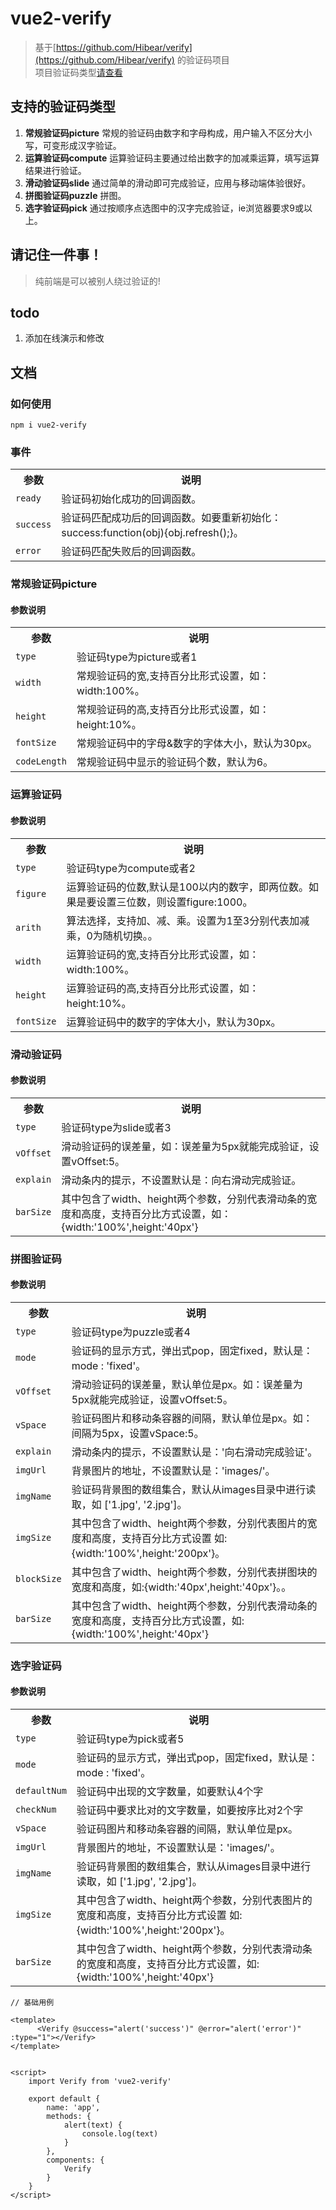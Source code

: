 # vue2-verify

> 基于[https://github.com/Hibear/verify](https://github.com/Hibear/verify) 的验证码项目  
> 项目验证码类型[请查看](http://veui.net/)

## 支持的验证码类型  

1. **常规验证码picture** 常规的验证码由数字和字母构成，用户输入不区分大小写，可变形成汉字验证。 
2. **运算验证码compute** 运算验证码主要通过给出数字的加减乘运算，填写运算结果进行验证。 
3. **滑动验证码slide** 通过简单的滑动即可完成验证，应用与移动端体验很好。  
4. **拼图验证码puzzle** 拼图。 
5. **选字验证码pick** 通过按顺序点选图中的汉字完成验证，ie浏览器要求9或以上。  

## 请记住一件事！
> 纯前端是可以被别人绕过验证的!

## todo
1. 添加在线演示和修改

## 文档
### 如何使用
```npm i vue2-verify```

### 事件
<table >
<tr>
<th>参数</th>
<th>说明</th>
</tr>
<tr>
<td><code>ready</code></td>
<td>验证码初始化成功的回调函数。</td>
</tr>
<tr>
<td><code>success</code></td>
<td>验证码匹配成功后的回调函数。如要重新初始化：success:function(obj){obj.refresh();}。</td>
</tr>
<tr>
<td><code>error</code></td>
<td>验证码匹配失败后的回调函数。</td>
</tr>
</table>

### 常规验证码picture
#### 参数说明
<table >
<tr>
<th>参数</th>
<th>说明</th>
</tr>
<tr>
<td><code>type</code></td>
<td>验证码type为picture或者1</td>
</tr>
<tr>
<td><code>width</code></td>
<td>常规验证码的宽,支持百分比形式设置，如：width:100%。</td>
</tr>
<tr>
<td><code>height</code></td>
<td>常规验证码的高,支持百分比形式设置，如：height:10%。</td>
</tr>
<tr>
<td><code>fontSize</code></td>
<td>常规验证码中的字母&amp;数字的字体大小，默认为30px。</td>
</tr>
<tr>
<td><code>codeLength</code></td>
<td>常规验证码中显示的验证码个数，默认为6。</td>
</tr>
</table>


### 运算验证码
#### 参数说明
<table >
<tr>
<th>参数</th>
<th>说明</th>
</tr>
<tr>
<td><code>type</code></td>
<td>验证码type为compute或者2</td>
</tr>
<tr>
<td><code>figure</code></td>
<td>运算验证码的位数,默认是100以内的数字，即两位数。如果是要设置三位数，则设置figure:1000。</td>
</tr>
<tr>
<td><code>arith</code></td>
<td>算法选择，支持加、减、乘。设置为1至3分别代表加减乘，0为随机切换。。</td>
</tr>
<tr>
<td><code>width</code></td>
<td>运算验证码的宽,支持百分比形式设置，如：width:100%。</td>
</tr>
<tr>
<td><code>height</code></td>
<td>运算验证码的高,支持百分比形式设置，如：height:10%。</td>
</tr>
<td><code>fontSize</code></td>
<td>运算验证码中的数字的字体大小，默认为30px。</td>
</tr>
</table>


### 滑动验证码
#### 参数说明
<table >
<tr>
<th>参数</th>
<th>说明</th>
</tr>
<tr>
<td><code>type</code></td>
<td>验证码type为slide或者3</td>
</tr>
<tr>
<td><code>vOffset</code></td>
<td>滑动验证码的误差量，如：误差量为5px就能完成验证，设置vOffset:5。</td>
</tr>
<tr>
<td><code>explain</code></td>
<td>滑动条内的提示，不设置默认是：向右滑动完成验证。</td>
</tr>
<tr>
<td><code>barSize</code></td>
<td>其中包含了width、height两个参数，分别代表滑动条的宽度和高度，支持百分比方式设置，如：{width:'100%',height:'40px'}</td>
</tr>
</table>

### 拼图验证码
#### 参数说明
<table >
<tr>
<th>参数</th>
<th>说明</th>
</tr>
<tr>
<td><code>type</code></td>
<td>验证码type为puzzle或者4</td>
</tr>
<tr>
<td><code>mode</code></td>
<td>验证码的显示方式，弹出式pop，固定fixed，默认是：mode : 'fixed'。</td>
</tr>
<tr>
<td><code>vOffset</code></td>
<td>滑动验证码的误差量，默认单位是px。如：误差量为5px就能完成验证，设置vOffset:5。</td>
</tr>
<tr>
<td><code>vSpace</code></td>
<td>验证码图片和移动条容器的间隔，默认单位是px。如：间隔为5px，设置vSpace:5。</td>
</tr>
<tr>
<td><code>explain</code></td>
<td>滑动条内的提示，不设置默认是：'向右滑动完成验证'。</td>
</tr>
<tr>
<td><code>imgUrl</code></td>
<td>背景图片的地址，不设置默认是：'images/'。</td>
</tr>
<tr>
<td><code>imgName</code></td>
<td>验证码背景图的数组集合，默认从images目录中进行读取，如 ['1.jpg', '2.jpg']。</td>
</tr>
<tr>
<td><code>imgSize</code></td>
<td>其中包含了width、height两个参数，分别代表图片的宽度和高度，支持百分比方式设置 如:{width:'100%',height:'200px'}。</td>
</tr>
<tr>
<td><code>blockSize</code></td>
<td>其中包含了width、height两个参数，分别代表拼图块的宽度和高度，如:{width:'40px',height:'40px'}。。</td>
</tr>
<tr>
<td><code>barSize</code></td>
<td>其中包含了width、height两个参数，分别代表滑动条的宽度和高度，支持百分比方式设置，如:{width:'100%',height:'40px'}</td>
</tr>
</table>

### 选字验证码
#### 参数说明
<table >
<tr>
<th>参数</th>
<th>说明</th>
</tr>
<tr>
<td><code>type</code></td>
<td>验证码type为pick或者5</td>
</tr>
<tr>
<td><code>mode</code></td>
<td>验证码的显示方式，弹出式pop，固定fixed，默认是：mode : 'fixed'。</td>
</tr>
<tr>
<td><code>defaultNum</code></td>
<td>验证码中出现的文字数量，如要默认4个字</td>
</tr>
<tr>
<td><code>checkNum</code></td>
<td>验证码中要求比对的文字数量，如要按序比对2个字</td>
</tr>
<tr>
<td><code>vSpace</code></td>
<td>验证码图片和移动条容器的间隔，默认单位是px。</td>
</tr>
<tr>
<td><code>imgUrl</code></td>
<td>背景图片的地址，不设置默认是：'images/'。</td>
</tr>
<tr>
<td><code>imgName</code></td>
<td>验证码背景图的数组集合，默认从images目录中进行读取，如 ['1.jpg', '2.jpg']。</td>
</tr>
<tr>
<td><code>imgSize</code></td>
<td>其中包含了width、height两个参数，分别代表图片的宽度和高度，支持百分比方式设置 如:{width:'100%',height:'200px'}。</td>
</tr>
<tr>
<td><code>barSize</code></td>
<td>其中包含了width、height两个参数，分别代表滑动条的宽度和高度，支持百分比方式设置，如:{width:'100%',height:'40px'}</td>
</tr>
</table>


```
// 基础用例

<template>
      <Verify @success="alert('success')" @error="alert('error')" :type="1"></Verify>
</template>


<script>
    import Verify from 'vue2-verify'

    export default {
        name: 'app',
        methods: {
            alert(text) {
                console.log(text)
            }
        },
        components: {
            Verify
        }
    }
</script>
```